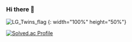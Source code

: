 ### Hi there 👋
![LG_Twins_flag](https://github.com/sammool/sammool/assets/105445576/3ae7ab0f-3eda-4981-b899-c434e6f39157) {: width="100%" height="50%"}


[![Solved.ac Profile](http://mazassumnida.wtf/api/v2/generate_badge?boj=sammool2003)](https://solved.ac/sammool2003/)



